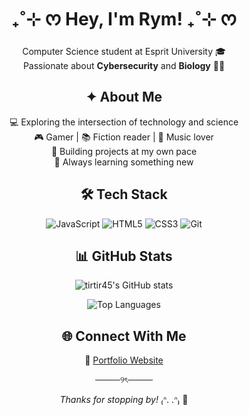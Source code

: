 <div align="center">

# ₊˚⊹ ᰔ Hey, I'm Rym! ₊˚⊹ ᰔ

Computer Science student at Esprit University 🎓  
Passionate about **Cybersecurity** and **Biology** 🔐🧬

## ✦ About Me

💻 Exploring the intersection of technology and science  
🎮 Gamer | 📚 Fiction reader | 🎵 Music lover  
🐢 Building projects at my own pace  
🌱 Always learning something new

## 🛠️ Tech Stack

![JavaScript](https://img.shields.io/badge/JavaScript-F7DF1E?style=flat&logo=javascript&logoColor=black)
![HTML5](https://img.shields.io/badge/HTML5-E34F26?style=flat&logo=html5&logoColor=white)
![CSS3](https://img.shields.io/badge/CSS3-1572B6?style=flat&logo=css3&logoColor=white)
![Git](https://img.shields.io/badge/Git-F05032?style=flat&logo=git&logoColor=white)

## 📊 GitHub Stats

![tirtir45's GitHub stats](https://github-readme-stats.vercel.app/api?username=tirtir45&show_icons=true&theme=vue&hide_border=true)

![Top Languages](https://github-readme-stats.vercel.app/api/top-langs/?username=tirtir45&layout=compact&theme=vue&hide_border=true)

## 🌐 Connect With Me

🌸 [Portfolio Website](https://rymstportfolio.netlify.app)

────୨ৎ────
</div>
<div align="center">

*Thanks for stopping by!* ₍ᐢ. .ᐢ₎ 💚

</div>

<!--
**tirtir45/tirtir45** is a ✨ _special_ ✨ repository because its `README.md` (this file) appears on your GitHub profile.

Here are some ideas to get you started:

- 🔭 I’m currently working on ...
- 🌱 I’m currently learning ...
- 👯 I’m looking to collaborate on ...
- 🤔 I’m looking for help with ...
- 💬 Ask me about ...
- 📫 How to reach me: ...
- 😄 Pronouns: ...
- ⚡ Fun fact: ...
-->
